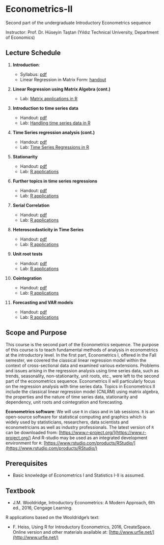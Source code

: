 # Econometrics-II
Second part of the undergraduate Introductory Econometrics sequence 

Instructor: Prof. Dr. Hüseyin Taştan 
(Yıldız Technical University, Department of Economics)

## Lecture Schedule 

1. **Introduction**: 
    * Syllabus: [pdf](https://raw.githack.com/htastan/Econometrics-II/main/Syllabus.pdf) 
    * Linear Regression in Matrix Form: [handout](https://raw.githack.com/htastan/Econometrics-II/main/Slide-Handouts/Handout-01-Matrix-Algebra.pdf)

2. **Linear Regression using Matrix Algebra (cont.)** 
    * Lab: [Matrix applications in R](https://raw.githack.com/htastan/Econometrics-II/main/Labs/Lab-01-MLR-in-matrix-form.html) 
3. **Introduction to time series data**
    * Handout: [pdf](https://raw.githack.com/htastan/Econometrics-II/main/Slide-Handouts/Handout-02-TS-regression-I.pdf)
    * Lab: [Handling time series data in R](https://raw.githack.com/htastan/Econometrics-II/main/Labs/Lab-02-Handling-TS-in-R.html)  

4. **Time Series regression analysis (cont.)**
    * Handout: [pdf](https://raw.githack.com/htastan/Econometrics-II/main/Slide-Handouts/Handout-03-TS-regression-II.pdf)
    * Lab: [Time Series Regressions in R](https://raw.githack.com/htastan/Econometrics-II/main/Labs/Lab-03-TS-regressions-part-1.html)

5. **Stationarity**
    * Handout: [pdf](https://raw.githack.com/htastan/Econometrics-II/main/Slide-Handouts/Handout-04-Stationarity-ch-11.pdf)
    * Lab: [R applications](https://raw.githack.com/htastan/Econometrics-II/main/Labs/Lab-04-Stationarity.html)

6. **Further topics in time series regressions**
    * Handout: [pdf](https://raw.githack.com/htastan/Econometrics-II/main/Slide-Handouts/Handout-05-Further-TS-reg-ch-11.pdf)
    * Lab: [R applications](https://raw.githack.com/htastan/Econometrics-II/main/Labs/Lab-05-TS-Regressions-part-2.html)

7. **Serial Correlation**
    * Handout: [pdf](https://raw.githack.com/htastan/Econometrics-II/main/Slide-Handouts/Handout-06-Serial-Correlation-ch-12.pdf)
    * Lab: [R applications](https://raw.githack.com/htastan/Econometrics-II/main/Labs/Lab-06-Serial-Correlation-and-Heteroskedasticity.html)
    
8. **Heteroscedasticity in Time Series**
    * Handout: [pdf](https://raw.githack.com/htastan/Econometrics-II/main/Slide-Handouts/Handout-07-Heteroskedasticity-TS.pdf)
    * Lab: [R applications](https://raw.githack.com/htastan/Econometrics-II/main/Labs/Lab-06-Serial-Correlation-and-Heteroskedasticity.html)
    
9. **Unit root tests**
    * Handout: [pdf](https://raw.githack.com/htastan/Econometrics-II/main/Slide-Handouts/Handout-08-Unit-roots-ch-18.pdf)
    * Lab: [R applications](https://raw.githack.com/htastan/Econometrics-II/main/Labs/Lab-07-Unit-Root-Tests.html)

10. **Cointegration**
    * Handout: [pdf](https://raw.githack.com/htastan/Econometrics-II/main/Slide-Handouts/Handout-09-Cointegration-ch-18.pdf)
    * Lab: [R applications](https://raw.githack.com/htastan/Econometrics-II/main/Labs/Lab-08-Cointegration.html)

11. **Forecasting and VAR models**
    * Handout: [pdf](https://raw.githack.com/htastan/Econometrics-II/main/Slide-Handouts/Handout-10-Forecasting-ch-18.pdf)
    * Lab: [R applications](https://raw.githack.com/htastan/Econometrics-II/main/Labs/Lab-09-Forecasting.html)
    
    
    
## Scope and Purpose 

This course is the second part of the Econometrics sequence. The purpose of this course is to teach fundamental methods of analysis in econometrics at the introductory level. In the first part, Econometrics I, offered in the Fall semester, we covered the classical linear regression model within the context of cross-sectional data and examined various extensions. Problems and issues arising in the regression analysis using time series data, such as trends, seasonality, non-stationarity, unit roots, etc., were left to the second part of the econometrics sequence. Econometrics II will particularly focus on the regression analysis with time series data. Topics in Econometrics II include the classical linear regression model (CNLRM) using matrix algebra, the properties and the nature of time series data, stationarity and dependency, unit roots and cointegration and forecasting.  

**Econometrics software**: We will use `R` in class and in lab sessions. `R` is an open-source software for statistical computing and graphics which is widely used by statisticians, researchers, data scientists and econometricians as well as industry professionals. The latest version of `R` can be downloaded from: 
[https://www.r-project.org/](https://www.r-project.org/) 
And R-studio may be used as an integrated development environment for `R`: 
[https://www.rstudio.com/products/RStudio/](https://www.rstudio.com/products/RStudio/)

## Prerequisites

  * Basic knowledge of Econometrics I and Statistics I-II is assumed. 

## Textbook

  * J.M. Wooldridge, Introductory Econometrics: A Modern Approach, 6th ed., 2016, Cengage Learning.
  
R applications based on the Wooldridge’s text:

  * F. Heiss, Using R for Introductory Econometrics, 2016, CreateSpace. 
Online version and other materials available at: [http://www.urfie.net/](http://www.urfie.net/)


    

    


    

    
    

    
    


